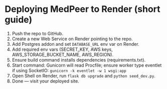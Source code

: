# Deploying MedPeer to Render (short guide)

1. Push the repo to GitHub.
2. Create a new Web Service on Render pointing to the repo.
3. Add Postgres addon and set `DATABASE_URL` env var on Render.
4. Add required env vars (SECRET_KEY, AWS keys, AWS_STORAGE_BUCKET_NAME, AWS_REGION).
5. Ensure build command installs dependencies (requirements.txt).
6. Start command: Gunicorn will read Procfile; ensure worker type eventlet if using SocketIO:
   `gunicorn -k eventlet -w 1 wsgi:app`
7. Open Shell on Render, run `flask db upgrade` and `python seed_dev.py`.
8. Done — visit your deployed site.
